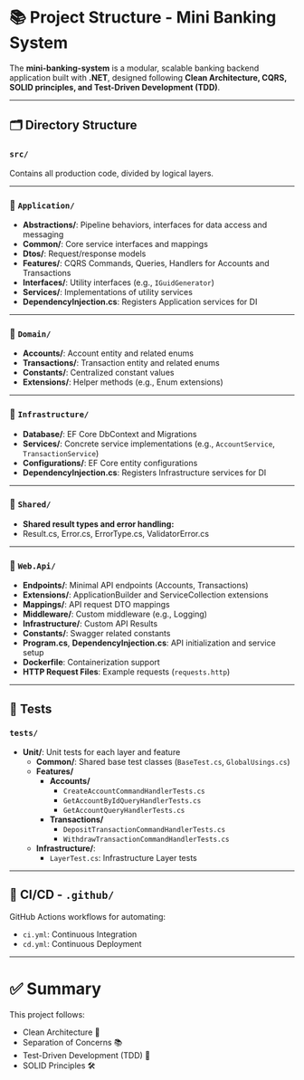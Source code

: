 # 📚 Project Structure - Mini Banking System

The **mini-banking-system** is a modular, scalable banking backend application built with **.NET**, designed following **Clean Architecture, CQRS, SOLID principles, and Test-Driven Development (TDD)**.

---

## 🗂️ Directory Structure

### `src/`
Contains all production code, divided by logical layers.

---

### 🔹 `Application/`

- **Abstractions/**: Pipeline behaviors, interfaces for data access and messaging
- **Common/**: Core service interfaces and mappings
- **Dtos/**: Request/response models
- **Features/**: CQRS Commands, Queries, Handlers for Accounts and Transactions
- **Interfaces/**: Utility interfaces (e.g., `IGuidGenerator`)
- **Services/**: Implementations of utility services
- **DependencyInjection.cs**: Registers Application services for DI

---

### 🔹 `Domain/`

- **Accounts/**: Account entity and related enums
- **Transactions/**: Transaction entity and related enums
- **Constants/**: Centralized constant values
- **Extensions/**: Helper methods (e.g., Enum extensions)

---

### 🔹 `Infrastructure/`

- **Database/**: EF Core DbContext and Migrations
- **Services/**: Concrete service implementations (e.g., `AccountService`, `TransactionService`)
- **Configurations/**: EF Core entity configurations
- **DependencyInjection.cs**: Registers Infrastructure services for DI

---

### 🔹 `Shared/`

- **Shared result types and error handling:**
- Result.cs, Error.cs, ErrorType.cs, ValidatorError.cs

---

### 🔹 `Web.Api/`

- **Endpoints/**: Minimal API endpoints (Accounts, Transactions)
- **Extensions/**: ApplicationBuilder and ServiceCollection extensions
- **Mappings/**: API request DTO mappings
- **Middleware/**: Custom middleware (e.g., Logging)
- **Infrastructure/**: Custom API Results
- **Constants/**: Swagger related constants
- **Program.cs**, **DependencyInjection.cs**: API initialization and service setup
- **Dockerfile**: Containerization support
- **HTTP Request Files**: Example requests (`requests.http`)

---

## 🧪 Tests

### `tests/`

- **Unit/**: Unit tests for each layer and feature
    - **Common/**: Shared base test classes (`BaseTest.cs`, `GlobalUsings.cs`)
    - **Features/**
        - **Accounts/**
            - `CreateAccountCommandHandlerTests.cs`
            - `GetAccountByIdQueryHandlerTests.cs`
            - `GetAccountQueryHandlerTests.cs`
        - **Transactions/**
            - `DepositTransactionCommandHandlerTests.cs`
            - `WithdrawTransactionCommandHandlerTests.cs`
    - **Infrastructure/**:
        - `LayerTest.cs`: Infrastructure Layer tests

---

## 🔄 CI/CD - `.github/`

GitHub Actions workflows for automating:

- `ci.yml`: Continuous Integration
- `cd.yml`: Continuous Deployment

---

# ✅ Summary

This project follows:

- Clean Architecture 🧹
- Separation of Concerns 📚
- Test-Driven Development (TDD) 🧪
- SOLID Principles 🛠️
